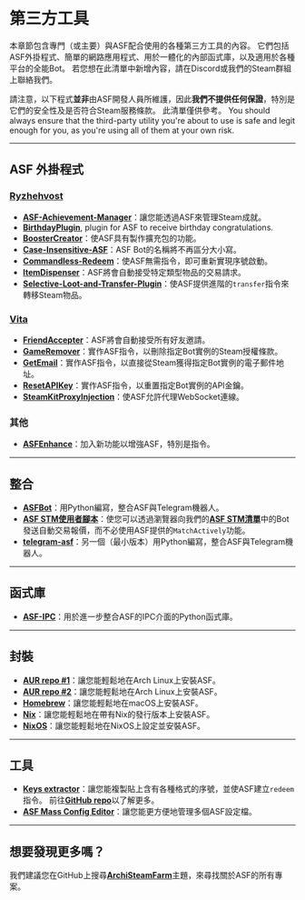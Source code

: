 # 第三方工具

本章節包含專門（或主要）與ASF配合使用的各種第三方工具的內容。 它們包括ASF外掛程式、簡單的網路應用程式、用於一體化的內部函式庫，以及適用於各種平台的全能Bot。 若您想在此清單中新增內容，請在Discord或我們的Steam群組上聯絡我們。

請注意，以下程式&#8203;**並非**&#8203;由ASF開發人員所維護，因此&#8203;**我們不提供任何保證**&#8203;，特別是它們的安全性及是否符合Steam服務條款。 此清單僅供參考。 You should always ensure that the third-party utility you're about to use is safe and legit enough for you, as you're using all of them at your own risk.

---

## ASF 外掛程式

### **[Ryzhehvost](https://github.com/Ryzhehvost)**

- **[ASF-Achievement-Manager](https://github.com/Ryzhehvost/ASF-Achievement-Manager)**&#8203;：讓您能透過ASF來管理Steam成就。
- **[BirthdayPlugin](https://github.com/Ryzhehvost/BirthdayPlugin)**, plugin for ASF to receive birthday congratulations.
- **[BoosterCreator](https://github.com/Ryzhehvost/BoosterCreator)**&#8203;：使ASF具有製作擴充包的功能。
- **[Case-Insensitive-ASF](https://github.com/Ryzhehvost/Case-Insensitive-ASF)**&#8203;：ASF Bot的名稱將不再區分大小寫。
- **[Commandless-Redeem](https://github.com/Ryzhehvost/Commandless-Redeem)**&#8203;：使ASF無需指令，即可重新實現序號啟動。
- **[ItemDispenser](https://github.com/Ryzhehvost/ItemDispenser)**&#8203;：ASF將會自動接受特定類型物品的交易請求。
- **[Selective-Loot-and-Transfer-Plugin](https://github.com/Ryzhehvost/Selective-Loot-and-Transfer-Plugin)**&#8203;：使ASF提供進階的&#8203;`transfer`&#8203;指令來轉移Steam物品。

### **[Vita](https://github.com/ezhevita)**

- **[FriendAccepter](https://github.com/ezhevita/FriendAccepter)**&#8203;：ASF將會自動接受所有好友邀請。
- **[GameRemover](https://github.com/ezhevita/GameRemover)**&#8203;：實作ASF指令，以刪除指定Bot實例的Steam授權條款。
- **[GetEmail](https://github.com/ezhevita/GetEmail)**&#8203;：實作ASF指令，以直接從Steam獲得指定Bot實例的電子郵件地址。
- **[ResetAPIKey](https://github.com/ezhevita/ResetAPIKey)**&#8203;：實作ASF指令，以重置指定Bot實例的API金鑰。
- **[SteamKitProxyInjection](https://github.com/ezhevita/SteamKitProxyInjection)**&#8203;：使ASF允許代理WebSocket連線。

### 其他

- **[ASFEnhance](https://github.com/chr233/ASFEnhance)**&#8203;：加入新功能以增強ASF，特別是指令。

---

## 整合

- **[ASFBot](https://github.com/dmcallejo/ASFBot)**&#8203;：用Python編寫，整合ASF與Telegram機器人。
- **[ASF STM使用者腳本](https://greasyfork.org/zh-TW/scripts/404754-asf-stm)**&#8203;：使您可以透過瀏覽器向我們的&#8203;**[ASF STM清單](https://github.com/JustArchiNET/ArchiSteamFarm/wiki/Remote-communication-zh-TW#公開的-asf-stm-清單)**&#8203;中的Bot發送自動交易報價，而不必使用ASF提供的&#8203;`MatchActively`&#8203;功能。
- **[telegram-asf](https://github.com/deluxghost/telegram-asf)**&#8203;：另一個（最小版本）用Python編寫，整合ASF與Telegram機器人。

---

## 函式庫

- **[ASF-IPC](https://github.com/deluxghost/ASF_IPC)**&#8203;：用於進一步整合ASF的IPC介面的Python函式庫。

---

## 封裝

- **[AUR repo #1](https://aur.archlinux.org/packages/asf)**&#8203;：讓您能輕鬆地在Arch Linux上安裝ASF。
- **[AUR repo #2](https://aur.archlinux.org/packages/archisteamfarm-bin)**&#8203;：讓您能輕鬆地在Arch Linux上安裝ASF。
- **[Homebrew](https://formulae.brew.sh/formula/archi-steam-farm)**&#8203;：讓您能輕鬆地在macOS上安裝ASF。
- **[Nix](https://search.nixos.org/packages?channel=unstable&show=ArchiSteamFarm&from=0&size=50&sort=relevance&type=packages&query=ArchiSteamFarm)**&#8203;：讓您能輕鬆地在帶有Nix的發行版本上安裝ASF。
- **[NixOS](https://search.nixos.org/options?channel=unstable&from=0&size=50&sort=relevance&type=packages&query=ArchiSteamFarm)**&#8203;：讓您能輕鬆地在NixOS上設定並安裝ASF。

---

## 工具

- **[Keys extractor](https://ske.xpixv.com)**&#8203;：讓您能複製貼上含有各種格式的序號，並使ASF建立&#8203;`redeem`&#8203;指令。 前往&#8203;**[GitHub repo](https://github.com/PixvIO/SKE)**&#8203;以了解更多。
- **[ASF Mass Config Editor](https://github.com/genesix-eu/ASF_MCE)**&#8203;：讓您能更方便地管理多個ASF設定檔。

---

## 想要發現更多嗎？

我們建議您在GitHub上搜尋&#8203;**[ArchiSteamFarm](https://github.com/topics/archisteamfarm)**&#8203;主題，來尋找關於ASF的所有專案。